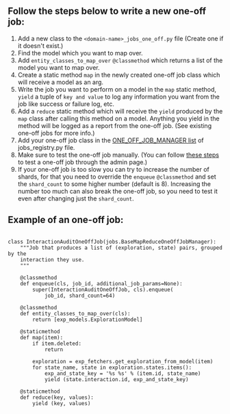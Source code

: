## Follow the steps below to write a new one-off job:
1. Add a new class to the `<domain-name>_jobs_one_off.py` file (Create one if it doesn't exist.)
2. Find the model which you want to map over.
3. Add `entity_classes_to_map_over` `@classmethod` which returns a list of the model you want to map over.
4. Create a static method `map` in the newly created one-off job class which will receive a model as an arg.
5. Write the job you want to perform on a model in the `map` static method, `yield` a tuple of `key and value` to log any information you want from the job like success or failure log, etc.
6. Add a `reduce` static method which will receive the `yield` produced by the `map` class after calling this method on a model. Anything you yield in the method will be logged as a report from the one-off job. (See existing one-off jobs for more info.)
7. Add your one-off job class in the [ONE_OFF_JOB_MANAGER list](https://github.com/oppia/oppia/blob/develop/core/jobs_registry.py#L44) of jobs_registry.py file.
8. Make sure to test the one-off job manually. (You can follow [these steps](https://github.com/oppia/oppia/wiki/Running-Jobs-on-Dev-Server) to test a one-off job through the admin page.)
9. If your one-off job is too slow you can try to increase the number of shards, for that you need to override the `enqueue` `@classmethod` and set the `shard_count` to some higher number (default is 8). Increasing the number too much can also break the one-off job, so you need to test it even after changing just the `shard_count`.

## Example of an one-off job:
```

class InteractionAuditOneOffJob(jobs.BaseMapReduceOneOffJobManager):
    """Job that produces a list of (exploration, state) pairs, grouped by the
    interaction they use.
    """

	@classmethod
    def enqueue(cls, job_id, additional_job_params=None):
        super(InteractionAuditOneOffJob, cls).enqueue(
			job_id, shard_count=64)

    @classmethod
    def entity_classes_to_map_over(cls):
        return [exp_models.ExplorationModel]

    @staticmethod
    def map(item):
        if item.deleted:
            return

        exploration = exp_fetchers.get_exploration_from_model(item)
        for state_name, state in exploration.states.items():
            exp_and_state_key = '%s %s' % (item.id, state_name)
            yield (state.interaction.id, exp_and_state_key)

    @staticmethod
    def reduce(key, values):
        yield (key, values)
```